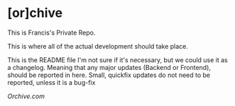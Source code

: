 # [or]chive
This is Francis's Private Repo.

This is where all of the actual development should take place.

This is the README file
I'm not sure if it's necessary, but we could use it as a changelog. 
Meaning that any major updates (Backend or Frontend), should be reported in here.
Small, quickfix updates do not need to be reported, unless it is a bug-fix
          
          
*Orchive.com*